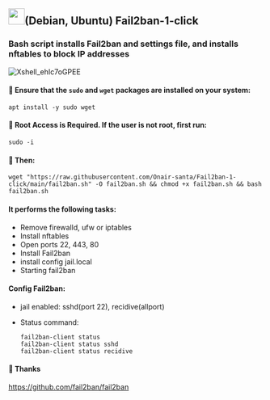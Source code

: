 ## <a href="#"><img src="https://github.com/vpnhood/VpnHood/wiki/images/logo-linux.png" width="32" height="32"></a>(Debian, Ubuntu) Fail2ban-1-click
###  Bash script installs Fail2ban and settings file, and installs nftables to block IP addresses
![Xshell_ehIc7oGPEE](https://github.com/Onair-santa/Fail2ban-1-click/assets/42511409/6ab6b3dc-62a4-4a0c-8b8f-be8f6d2fb222)
#### 💠  Ensure that the `sudo` and `wget` packages are installed on your system:

```
apt install -y sudo wget
```

#### 💠 Root Access is Required. If the user is not root, first run:

```
sudo -i
```

#### 💠 Then:

```
wget "https://raw.githubusercontent.com/Onair-santa/Fail2ban-1-click/main/fail2ban.sh" -O fail2ban.sh && chmod +x fail2ban.sh && bash fail2ban.sh
```
#### It performs the following tasks:
- Remove firewalld, ufw or iptables
- Install nftables
- Open ports 22, 443, 80
- Install Fail2ban
- install config jail.local
- Starting fail2ban
#### Config Fail2ban:
- jail enabled: sshd(port 22), recidive(allport)
- Status command:
  
  ```
  fail2ban-client status
  fail2ban-client status sshd
  fail2ban-client status recidive
  ```

#### 💠 Thanks
https://github.com/fail2ban/fail2ban
